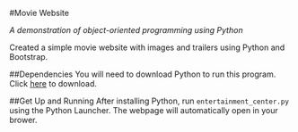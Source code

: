 #Movie Website

_A demonstration of object-oriented programming using Python_

Created a simple movie website with images and trailers using Python and Bootstrap.

##Dependencies
You will need to download Python to run this program. Click [here](https://www.python.org/downloads/) to download.

##Get Up and Running
After installing Python, run `entertainment_center.py` using the Python Launcher. The webpage will automatically open in your brower.


